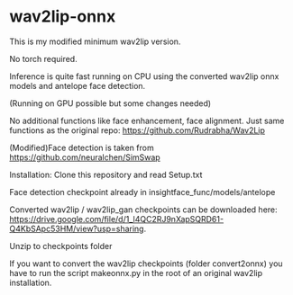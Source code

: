 # wav2lip-onnx
This is my modified minimum wav2lip version.

No torch required.

Inference is quite fast running on CPU using the converted wav2lip onnx models and antelope face detection.

(Running on GPU possible but some changes needed)

No additional functions like face enhancement, face alignment.
Just same functions as the original repo: https://github.com/Rudrabha/Wav2Lip

(Modified)Face detection is taken from
https://github.com/neuralchen/SimSwap


Installation:
Clone this repository and read Setup.txt

Face detection checkpoint already in insightface_func/models/antelope

Converted wav2lip / wav2lip_gan checkpoints can be downloaded here: 
https://drive.google.com/file/d/1_l4QC2RJ9nXapSQRD61-Q4KbSApc53HM/view?usp=sharing.

Unzip to checkpoints folder

If you want to convert the wav2lip checkpoints (folder convert2onnx) you have to run the script makeonnx.py in the root of an original wav2lip installation.

